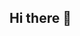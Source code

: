 ## Hi there 👋

<!--
**Anaca07/Anaca07** is a ✨ _special_ ✨ repository because its `README.md` (this file) appears on your GitHub profile.

Here are some ideas to get you started:

- 🔭 My name is Ana Carolina.
- 🌱 I'm learning how to use Alura.
- 👯 I am 17 years old.
- 😄 Pronouns: She/Her

-->
